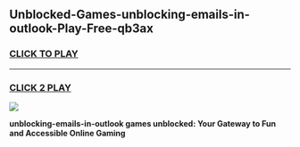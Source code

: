
## Unblocked-Games-unblocking-emails-in-outlook-Play-Free-qb3ax
<h3>
<a href="https://premium76.site?title=unblocking-emails-in-outlook&ref=18A1">CLICK TO PLAY</a></h3>
<hr>

<h3>
<a href="https://premium76.site?title=unblocking-emails-in-outlook&ref=18A1">CLICK 2 PLAY</a>
  
</h3>

<a href="https://premium76.site?title=unblocking-emails-in-outlook&ref=18A1"><img src="https://clearcache.store/games.png"></a>


**unblocking-emails-in-outlook games unblocked: Your Gateway to Fun and Accessible Online Gaming**
